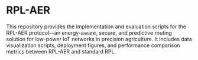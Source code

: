 # RPL-AER
This repository provides the implementation and evaluation scripts for the RPL-AER protocol—an energy-aware, secure, and predictive routing solution for low-power IoT networks in precision agriculture. It includes data visualization scripts, deployment figures, and performance comparison metrics between RPL-AER and standard RPL.
